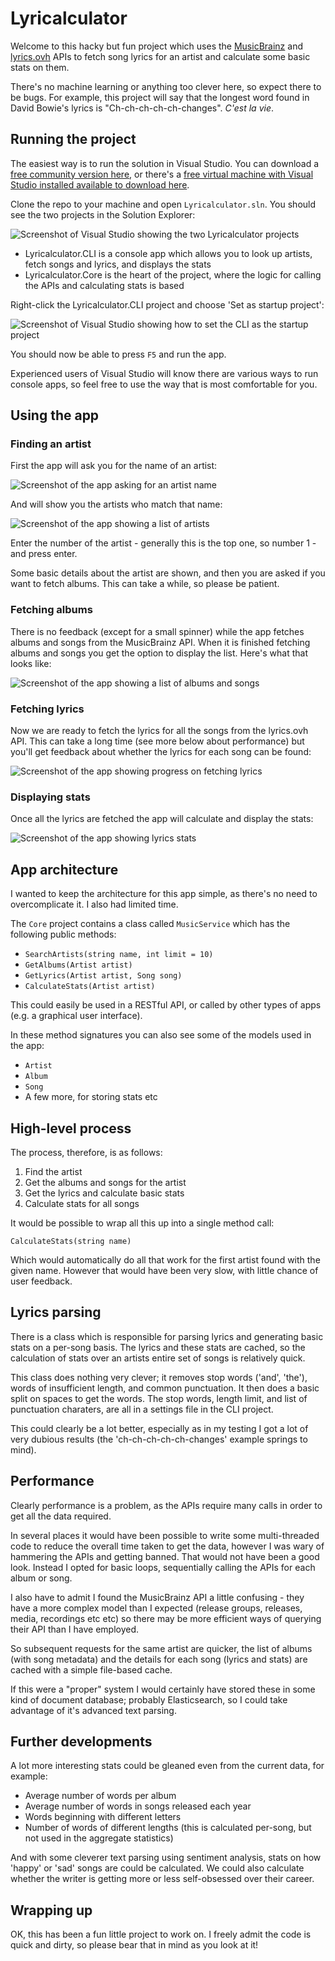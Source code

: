 # Lyricalculator

Welcome to this hacky but fun project which uses the [MusicBrainz](https://musicbrainz.org/doc/MusicBrainz_API) and [lyrics.ovh](https://lyricsovh.docs.apiary.io/) APIs to fetch song lyrics for an artist and calculate some basic stats on them.

There's no machine learning or anything too clever here, so expect there to be bugs. For example, this project will say that the longest word found in David Bowie's lyrics is "Ch-ch-ch-ch-ch-changes". _C'est la vie_.

## Running the project

The easiest way is to run the solution in Visual Studio. You can download a [free community version here](https://visualstudio.microsoft.com/free-developer-offers/), or there's a [free virtual machine with Visual Studio installed available to download here](https://developer.microsoft.com/en-us/windows/downloads/virtual-machines/).

Clone the repo to your machine and open `Lyricalculator.sln`. You should see the two projects in the Solution Explorer:

![Screenshot of Visual Studio showing the two Lyricalculator projects](img/solution.png)

- Lyricalculator.CLI is a console app which allows you to look up artists, fetch songs and lyrics, and displays the stats
- Lyricalculator.Core is the heart of the project, where the logic for calling the APIs and calculating stats is based

Right-click the Lyricalculator.CLI project and choose 'Set as startup project':

![Screenshot of Visual Studio showing how to set the CLI as the startup project](img/startup.png)

You should now be able to press `F5` and run the app.

Experienced users of Visual Studio will know there are various ways to run console apps, so feel free to use the way that is most comfortable for you.

## Using the app

### Finding an artist

First the app will ask you for the name of an artist:

![Screenshot of the app asking for an artist name](img/artist-name.png)

And will show you the artists who match that name:

![Screenshot of the app showing a list of artists](img/artist-list.png)

Enter the number of the artist - generally this is the top one, so number 1 - and press enter.

Some basic details about the artist are shown, and then you are asked if you want to fetch albums. This can take a while, so please be patient.

### Fetching albums

There is no feedback (except for a small spinner) while the app fetches albums and songs from the MusicBrainz API. When it is finished fetching albums and songs you get the option to display the list. Here's what that looks like:

![Screenshot of the app showing a list of albums and songs](img/album-list.png)

### Fetching lyrics

Now we are ready to fetch the lyrics for all the songs from the lyrics.ovh API. This can take a long time (see more below about performance) but you'll get feedback about whether the lyrics for each song can be found:

![Screenshot of the app showing progress on fetching lyrics](img/lyrics-fetching.png)

### Displaying stats

Once all the lyrics are fetched the app will calculate and display the stats:

![Screenshot of the app showing lyrics stats](img/stats.png)

## App architecture

I wanted to keep the architecture for this app simple, as there's no need to overcomplicate it. I also had limited time.

The `Core` project contains a class called `MusicService` which has the following public methods:

- `SearchArtists(string name, int limit = 10)`
- `GetAlbums(Artist artist)`
- `GetLyrics(Artist artist, Song song)`
- `CalculateStats(Artist artist)`

This could easily be used in a RESTful API, or called by other types of apps (e.g. a graphical user interface).

In these method signatures you can also see some of the models used in the app:

- `Artist`
- `Album`
- `Song`
- A few more, for storing stats etc

## High-level process

The process, therefore, is as follows:

1. Find the artist
2. Get the albums and songs for the artist
3. Get the lyrics and calculate basic stats
4. Calculate stats for all songs

It would be possible to wrap all this up into a single method call:

`CalculateStats(string name)`

Which would automatically do all that work for the first artist found with the given name. However that would have been very slow, with little chance of user feedback.

## Lyrics parsing

There is a class which is responsible for parsing lyrics and generating basic stats on a per-song basis. The lyrics and these stats are cached, so the calculation of stats over an artists entire set of songs is relatively quick.

This class does nothing very clever; it removes stop words ('and', 'the'), words of insufficient length, and common punctuation. It then does a basic split on spaces to get the words. The stop words, length limit, and list of punctuation charaters, are all in a settings file in the CLI project.

This could clearly be a lot better, especially as in my testing I got a lot of very dubious results (the 'ch-ch-ch-ch-ch-changes' example springs to mind).

## Performance

Clearly performance is a problem, as the APIs require many calls in order to get all the data required.

In several places it would have been possible to write some multi-threaded code to reduce the overall time taken to get the data, however I was wary of hammering the APIs and getting banned. That would not have been a good look. Instead I opted for basic loops, sequentially calling the APIs for each album or song.

I also have to admit I found the MusicBrainz API a little confusing - they have a more complex model than I expected (release groups, releases, media, recordings etc etc) so there may be more efficient ways of querying their API than I have employed.

So subsequent requests for the same artist are quicker, the list of albums (with song metadata) and the details for each song (lyrics and stats) are cached with a simple file-based cache.

If this were a "proper" system I would certainly have stored these in some kind of document database; probably Elasticsearch, so I could take advantage of it's advanced text parsing.

## Further developments

A lot more interesting stats could be gleaned even from the current data, for example:

- Average number of words per album
- Average number of words in songs released each year
- Words beginning with different letters
- Number of words of different lengths (this is calculated per-song, but not used in the aggregate statistics)

And with some cleverer text parsing using sentiment analysis, stats on how 'happy' or 'sad' songs are could be calculated. We could also calculate whether the writer is getting more or less self-obsessed over their career.

## Wrapping up

OK, this has been a fun little project to work on. I freely admit the code is quick and dirty, so please bear that in mind as you look at it!